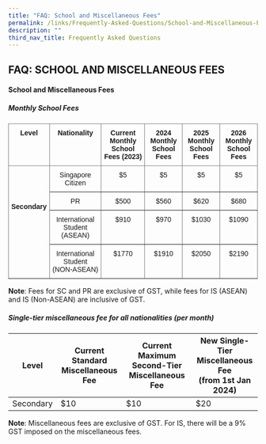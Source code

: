 ```yaml
---
title: "FAQ: School and Miscellaneous Fees"
permalink: /links/Frequently-Asked-Questions/School-and-Miscellaneous-Fees/
description: ""
third_nav_title: Frequently Asked Questions
---
```

## FAQ: SCHOOL AND MISCELLANEOUS FEES

#### School and Miscellaneous Fees

##### Monthly School Fees
<style type="text/css">
.tg  {border-collapse:collapse;border-spacing:0;}
.tg td{border-color:black;border-style:solid;border-width:1px;font-family:Arial, sans-serif;font-size:14px;
  overflow:hidden;padding:10px 5px;word-break:normal;}
.tg th{border-color:black;border-style:solid;border-width:1px;font-family:Arial, sans-serif;font-size:14px;
  font-weight:normal;overflow:hidden;padding:10px 5px;word-break:normal;}
.tg .tg-c3ow{border-color:inherit;text-align:center;vertical-align:top}
.tg .tg-7btt{border-color:inherit;font-weight:bold;text-align:center;vertical-align:top}
</style>
<table class="tg">
<thead>
  <tr>
    <th class="tg-7btt">Level</th>
    <th class="tg-7btt">Nationality</th>
    <th class="tg-7btt">Current Monthly <br>School Fees (2023)</th>
    <th class="tg-7btt">2024 Monthly <br>School Fees</th>
    <th class="tg-7btt">2025 Monthly <br>School Fees</th>
    <th class="tg-7btt">2026 Monthly <br>School Fees</th>
  </tr>
</thead>
<tbody>
  <tr>
    <td rowspan="4" class="tg-c3ow"><br><br><br><br><span style="font-weight:bold">Secondary</span></td>
    <td class="tg-c3ow">Singapore Citizen</td>
    <td class="tg-c3ow">$5</td>
    <td class="tg-c3ow">$5</td>
    <td class="tg-c3ow">$5</td>
    <td class="tg-c3ow">$5</td>
  </tr>
  <tr>
    <td class="tg-c3ow">PR</td>
    <td class="tg-c3ow">$500</td>
    <td class="tg-c3ow">$560</td>
    <td class="tg-c3ow">$620</td>
    <td class="tg-c3ow">$680</td>
  </tr>
  <tr>
    <td class="tg-c3ow">International Student <br>(ASEAN)</td>
    <td class="tg-c3ow">$910</td>
    <td class="tg-c3ow">$970</td>
    <td class="tg-c3ow">$1030</td>
    <td class="tg-c3ow">$1090</td>
  </tr>
  <tr>
    <td class="tg-c3ow">International Student<br> (NON-ASEAN)</td>
    <td class="tg-c3ow">$1770</td>
    <td class="tg-c3ow">$1910</td>
    <td class="tg-c3ow">$2050</td>
    <td class="tg-c3ow">$2190</td>
  </tr>
</tbody>
</table>

**Note**: Fees for SC and PR are exclusive of GST, while fees for IS (ASEAN) and IS (Non-ASEAN) are inclusive of GST.

##### Single-tier miscellaneous fee for all nationalities (per month)

<table>
<thead>
  <tr>
    <th>Level</th>
    <th>Current Standard<br>Miscellaneous Fee</th>
    <th>Current Maximum Second-Tier<br>Miscellaneous Fee</th>
    <th>New Single-Tier<br>Miscellaneous Fee<br>(from 1st Jan 2024)</th>
  </tr>
</thead>
<tbody>
  <tr>
    <td>Secondary<br></td>
    <td>$10</td>
    <td>$10</td>
    <td>$20</td>
  </tr>
</tbody>
</table>

**Note**: Miscellaneous fees are exclusive of GST. For IS, there will be a 9% GST imposed on the miscellaneous fees.
